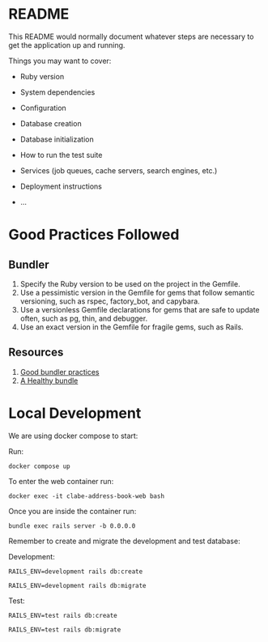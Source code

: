 # README

This README would normally document whatever steps are necessary to get the
application up and running.

Things you may want to cover:

- Ruby version

- System dependencies

- Configuration

- Database creation

- Database initialization

- How to run the test suite

- Services (job queues, cache servers, search engines, etc.)

- Deployment instructions

- ...

# Good Practices Followed

## Bundler

1. Specify the Ruby version to be used on the project in the Gemfile.
2. Use a pessimistic version in the Gemfile for gems that follow semantic versioning, such as rspec, factory_bot, and capybara.
3. Use a versionless Gemfile declarations for gems that are safe to update often, such as pg, thin, and debugger.
4. Use an exact version in the Gemfile for fragile gems, such as Rails.

## Resources

1. [Good bundler practices](https://github.com/thoughtbot/guides/tree/main/ruby#bundler)
2. [A Healthy bundle](https://thoughtbot.com/blog/a-healthy-bundle)


# Local Development

We are using docker compose to start:

Run: 
```shell
docker compose up
```

To enter the web container run:

```shell
docker exec -it clabe-address-book-web bash
```

Once you are inside the container run:
```shell
bundle exec rails server -b 0.0.0.0
```

Remember to create and migrate the development and test database:

Development:
```shell
RAILS_ENV=development rails db:create
```
```shell
RAILS_ENV=development rails db:migrate
```

Test:
```shell
RAILS_ENV=test rails db:create
```

```shell
RAILS_ENV=test rails db:migrate
```
